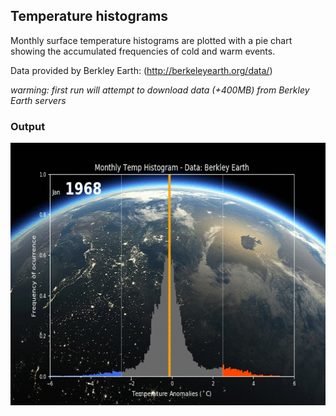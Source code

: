 ## Temperature histograms

Monthly surface temperature histograms are plotted with a pie chart showing
the accumulated frequencies of cold and warm events.

Data provided by Berkley Earth: (http://berkeleyearth.org/data/)

*warming: first run will attempt to download data (+400MB) from Berkley Earth servers*

### Output
<img src="https://raw.githubusercontent.com/igorol/data-visualization/master/temperature_histograms/histogram.gif" width="680" height="420" />

